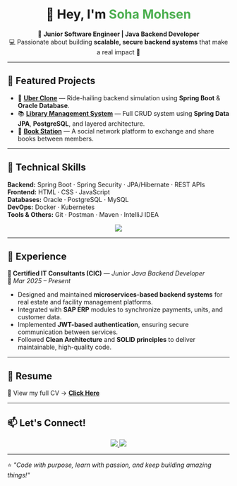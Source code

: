 <h1 align="center">👋 Hey, I'm <span style="color:#4CAF50;">Soha Mohsen</span></h1>

<p align="center">
🎯 <b>Junior Software Engineer | Java Backend Developer</b><br>
💻 Passionate about building <b>scalable, secure backend systems</b> that make a real impact 🚀
</p>

---

## 🌟 Featured Projects

- 🚗 **[Uber Clone](https://github.com/sohamohsen/Uber)** — Ride-hailing backend simulation using **Spring Boot** & **Oracle Database**.  
- 📚 **[Library Management System](https://github.com/sohamohsen/Library-Management-System)** — Full CRUD system using **Spring Data JPA**, **PostgreSQL**, and layered architecture.  
- 📖 **[Book Station](#)** — A social network platform to exchange and share books between members.

---

## 🧠 Technical Skills

**Backend:** Spring Boot · Spring Security · JPA/Hibernate · REST APIs  
**Frontend:** HTML · CSS · JavaScript  
**Databases:** Oracle · PostgreSQL · MySQL  
**DevOps:** Docker · Kubernetes  
**Tools & Others:** Git · Postman · Maven · IntelliJ IDEA  

<p align="center">
  <img src="https://skillicons.dev/icons?i=java,spring,mysql,postgres,oracle,docker,kubernetes,postman,git,github,idea,eclipse,html,css,js&perline=8"/>
</p>

---

## 💼 Experience

**🏢 Certified IT Consultants (CIC)** — *Junior Java Backend Developer*  
📅 *Mar 2025 – Present*  

- Designed and maintained **microservices-based backend systems** for real estate and facility management platforms.  
- Integrated with **SAP ERP** modules to synchronize payments, units, and customer data.  
- Implemented **JWT-based authentication**, ensuring secure communication between services.  
- Followed **Clean Architecture** and **SOLID principles** to deliver maintainable, high-quality code.

---

## 📄 Resume
📎 View my full CV → **[Click Here]([https://drive.google.com/file/d/1W2xYhjjQg40zwk9TttnJKTTXf7ADSL7h/view?usp=sharing](https://drive.google.com/file/d/1a0se3uv2YuaWvQl4SXs8kM_WepznnG11/view?usp=sharing))**  

---

## 📫 Let's Connect!

<p align="center">
  <a href="https://www.linkedin.com/in/soha-mohsen/">
    <img src="https://img.shields.io/badge/LinkedIn-Soha%20Mohsen-blue?style=flat-square&logo=linkedin"/>
  </a>
  <a href="mailto:sohamohsen016@gmail.com">
    <img src="https://img.shields.io/badge/Email-Contact%20Me-red?style=flat-square&logo=gmail"/>
  </a>
</p>

---

⭐ *"Code with purpose, learn with passion, and keep building amazing things!"*
